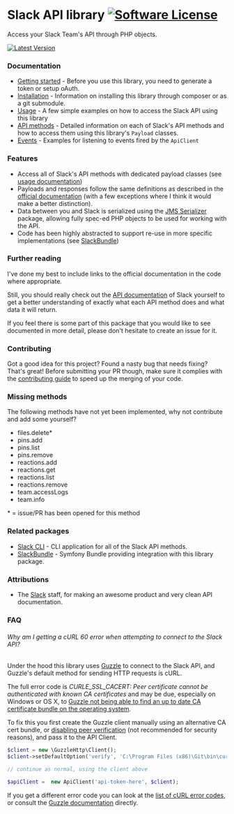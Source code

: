 # Slack API library [![Software License](https://img.shields.io/badge/license-MIT-brightgreen.svg?style=flat-square)](https://github.com/displayce/slack/blob/master/LICENSE.md)

Access your Slack Team's API through PHP objects.

[![Latest Version](https://img.shields.io/github/release/displayce/slack.svg?style=flat-square)](https://github.com/displayce/slack/releases)


### Documentation

- [Getting started](https://github.com/displayce/slack/blob/master/src/CL/Slack/Resources/doc/getting-started.md) - Before you use this library, you need to generate a token or setup oAuth.
- [Installation](https://github.com/displayce/slack/blob/master/src/CL/Slack/Resources/doc/installation.md) - Information on installing this library through composer or as a git submodule.
- [Usage](https://github.com/displayce/slack/blob/master/src/CL/Slack/Resources/doc/usage.md) - A few simple examples on how to access the Slack API using this library
- [API methods](https://github.com/displayce/slack/blob/master/src/CL/Slack/Resources/doc/methods/index.md) - Detailed information on each of Slack's API methods and how to access them using this library's `Payload` classes.
- [Events](https://github.com/displayce/slack/blob/master/src/CL/Slack/Resources/doc/events.md) - Examples for listening to events fired by the `ApiClient`


### Features
- Access all of Slack's API methods with dedicated payload classes (see [usage documentation](https://github.com/displayce/slack/blob/master/src/CL/Slack/Resources/doc/usage.md))
- Payloads and responses follow the same definitions as described in the [official documentation](https://api.slack.com) (with a few exceptions where I think it would make a better distinction).
- Data between you and Slack is serialized using the [JMS Serializer](http://jmsyst.com/libs/serializer) package,
allowing fully spec-ed PHP objects to be used for working with the API.
- Code has been highly abstracted to support re-use in more specific implementations (see [SlackBundle](https://github.com/displayce/SlackBundle))


### Further reading

I've done my best to include links to the official documentation in the code where appropriate.

Still, you should really check out the [API documentation](https://api.slack.com/) of Slack yourself to get a better
understanding of exactly what each API method does and what data it will return.

If you feel there is some part of this package that you would like to see documented in more detail, please don't hesitate
to create an issue for it.


### Contributing

Got a good idea for this project? Found a nasty bug that needs fixing? That's great!
Before submitting your PR though, make sure it complies with the [contributing guide](https://github.com/displayce/slack/blob/master/src/CL/Slack/Resources/doc/contributing.md) to
speed up the merging of your code.


### Missing methods

The following methods have not yet been implemented, why not contribute and add some yourself?
- files.delete*
- pins.add
- pins.list
- pins.remove
- reactions.add
- reactions.get
- reactions.list
- reactions.remove
- team.accessLogs
- team.info

\* = issue/PR has been opened for this method


### Related packages

- [Slack CLI](https://github.com/cleentfaar/slack-cli) - CLI application for all of the Slack API methods.
- [SlackBundle](https://github.com/displayce/SlackBundle) - Symfony Bundle providing integration with this library package.


### Attributions

- The [Slack](https://slack.com/) staff, for making an awesome product and very clean API documentation.

### FAQ

###### Why am I getting a cURL 60 error when attempting to connect to the Slack API?

Under the hood this library uses [Guzzle](https://github.com/guzzle/guzzle) to connect to the Slack API, and Guzzle's 
default method for sending HTTP requests is cURL.

The full error code is *CURLE_SSL_CACERT: Peer certificate cannot be authenticated with known CA certificates* and may 
be due, especially on Windows or OS X, to [Guzzle not being able to find an up to date CA certificate bundle on the operating system](http://docs.guzzlephp.org/en/latest/faq.html#why-am-i-getting-an-ssl-verification-error).

To fix this you first create the Guzzle client manually using an alternative CA cert bundle, or [disabling peer verification](http://guzzle.readthedocs.org/en/latest/clients.html#verify) (not recommended for security reasons), and pass it to the API Client.

```php
$client = new \GuzzleHttp\Client();
$client->setDefaultOption('verify', 'C:\Program Files (x86)\Git\bin\curl-ca-bundle.crt');

// continue as normal, using the client above

$apiClient =  new ApiClient('api-token-here', $client);
```

If you get a different error code you can look at the [list of cURL error codes](http://curl.haxx.se/libcurl/c/libcurl-errors.html), or consult the [Guzzle documentation](http://docs.guzzlephp.org/en/latest/) directly.
